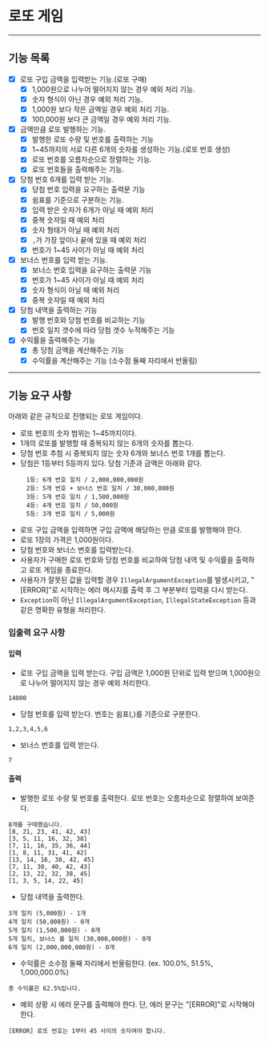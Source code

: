 # 로또 게임

---
## 기능 목록
- [x] 로또 구입 금액을 입력받는 기능.(로또 구매)
    - [x] 1,000원으로 나누어 떨어지지 않는 경우 예외 처리 기능.
    - [x] 숫자 형식이 아닌 경우 예외 처리 기능.
    - [x] 1,000원 보다 작은 금액일 경우 예외 처리 기능.
    - [x] 100,000원 보다 큰 금액일 경우 예외 처리 기능.
- [x] 금액만큼 로또 발행하는 기능.
    - [x] 발행한 로또 수량 및 번호를 출력하는 기능
    - [x] 1~45까지의 서로 다른 6개의 숫자를 생성하는 기능.(로또 번호 생성)
    - [x] 로또 번호를 오름차순으로 정렬하는 기능.
    - [x] 로또 번호들을 출력해주는 기능.
- [x] 당첨 번호 6개를 입력 받는 기능.
    - [x] 당첨 번호 입력을 요구하는 출력문 기능
    - [x] 쉼표를 기준으로 구분하는 기능.
    - [x] 입력 받은 숫자가 6개가 아닐 때 예외 처리
    - [x] 중복 숫자일 때 예외 처리
    - [x] 숫자 형태가 아닐 때 예외 처리
    - [x] `,`가 가장 앞이나 끝에 있을 때 예외 처리
    - [x] 번호가 1~45 사이가 아닐 때 예외 처리
- [x] 보너스 번호를 입력 받는 기능.
    - [x] 보너스 번호 입력을 요구하는 출력문 기능
    - [x] 번호가 1~45 사이가 아닐 때 예외 처리
    - [x] 숫자 형식이 아닐 때 예외 처리
    - [x] 중복 숫자일 때 예외 처리
- [x] 당첨 내역을 출력하는 기능
   - [x] 발행 번호와 당첨 번호를 비교하는 기능
   - [x] 번호 일치 갯수에 따라 당첨 갯수 누적해주는 기능
- [x] 수익률을 출력해주는 기능
   - [x] 총 당첨 금액을 계산해주는 기능
   - [x] 수익률을 계산해주는 기능 (소수점 둘째 자리에서 반올림)

---
## 기능 요구 사항
아래와 같은 규칙으로 진행되는 로또 게임이다. 

- 로또 번호의 숫자 범위는 1~45까지이다.
- 1개의 로또를 발행할 때 중복되지 않는 6개의 숫자를 뽑는다.
- 당첨 번호 추첨 시 중복되지 않는 숫자 6개와 보너스 번호 1개를 뽑는다.
- 당첨은 1등부터 5등까지 있다. 당첨 기준과 금액은 아래와 같다.
```
     1등: 6개 번호 일치 / 2,000,000,000원
     2등: 5개 번호 + 보너스 번호 일치 / 30,000,000원
     3등: 5개 번호 일치 / 1,500,000원
     4등: 4개 번호 일치 / 50,000원
     5등: 3개 번호 일치 / 5,000원
```
- 로또 구입 금액을 입력하면 구입 금액에 해당하는 만큼 로또를 발행해야 한다.
- 로또 1장의 가격은 1,000원이다.
- 당첨 번호와 보너스 번호를 입력받는다.
- 사용자가 구매한 로또 번호와 당첨 번호를 비교하여 당첨 내역 및 수익률을 출력하고 로또 게임을 종료한다.
- 사용자가 잘못된 값을 입력할 경우 `IllegalArgumentException`를 발생시키고, "[ERROR]"로 시작하는 에러 메시지를 출력 후 그 부분부터 입력을 다시 받는다.
- `Exception`이 아닌 `IllegalArgumentException`, `IllegalStateException` 등과 같은 명확한 유형을 처리한다.
### 입출력 요구 사항

#### 입력

- 로또 구입 금액을 입력 받는다. 구입 금액은 1,000원 단위로 입력 받으며 1,000원으로 나누어 떨어지지 않는 경우 예외 처리한다.

```
14000
```

- 당첨 번호를 입력 받는다. 번호는 쉼표(,)를 기준으로 구분한다.

```
1,2,3,4,5,6
```

- 보너스 번호를 입력 받는다.

```
7
```

#### 출력

- 발행한 로또 수량 및 번호를 출력한다. 로또 번호는 오름차순으로 정렬하여 보여준다.

```
8개를 구매했습니다.
[8, 21, 23, 41, 42, 43] 
[3, 5, 11, 16, 32, 38] 
[7, 11, 16, 35, 36, 44] 
[1, 8, 11, 31, 41, 42] 
[13, 14, 16, 38, 42, 45] 
[7, 11, 30, 40, 42, 43] 
[2, 13, 22, 32, 38, 45] 
[1, 3, 5, 14, 22, 45]
```

- 당첨 내역을 출력한다.

```
3개 일치 (5,000원) - 1개
4개 일치 (50,000원) - 0개
5개 일치 (1,500,000원) - 0개
5개 일치, 보너스 볼 일치 (30,000,000원) - 0개
6개 일치 (2,000,000,000원) - 0개
```

- 수익률은 소수점 둘째 자리에서 반올림한다. (ex. 100.0%, 51.5%, 1,000,000.0%)

```
총 수익률은 62.5%입니다.
```

- 예외 상황 시 에러 문구를 출력해야 한다. 단, 에러 문구는 "[ERROR]"로 시작해야 한다.

```
[ERROR] 로또 번호는 1부터 45 사이의 숫자여야 합니다.
```